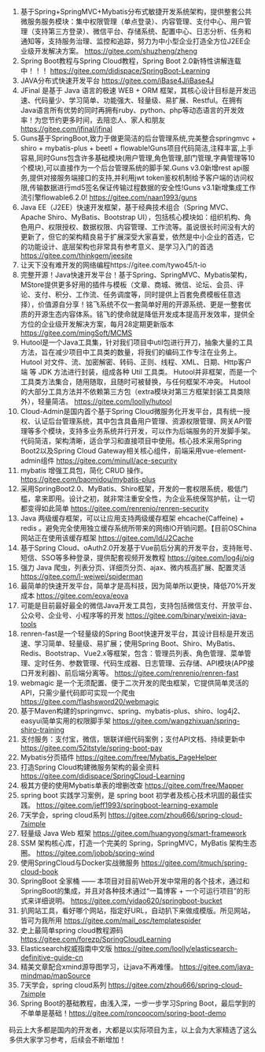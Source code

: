 1. 基于Spring+SpringMVC+Mybatis分布式敏捷开发系统架构，提供整套公共微服务服务模块：集中权限管理（单点登录）、内容管理、支付中心、用户管理（支持第三方登录）、微信平台、存储系统、配置中心、日志分析、任务和通知等，支持服务治理、监控和追踪，努力为中小型企业打造全方位J2EE企业级开发解决方案。 https://gitee.com/shuzheng/zheng
2. Spring Boot教程与Spring Cloud教程，Spring Boot 2.0新特性讲解连载中！！！ https://gitee.com/didispace/SpringBoot-Learning
3. JAVA分布式快速开发平台 https://gitee.com/iBase4J/iBase4J
4. JFinal 是基于 Java 语言的极速 WEB + ORM 框架，其核心设计目标是开发迅速、代码量少、学习简单、功能强大、轻量级、易扩展、Restful。在拥有Java语言所有优势的同时再拥有ruby、python、php等动态语言的开发效率！为您节约更多时间，去陪恋人、家人和朋友 https://gitee.com/jfinal/jfinal
5. Guns基于SpringBoot,致力于做更简洁的后台管理系统,完美整合springmvc + shiro + mybatis-plus + beetl + flowable!Guns项目代码简洁,注释丰富,上手容易,同时Guns包含许多基础模块(用户管理,角色管理,部门管理,字典管理等10个模块),可以直接作为一个后台管理系统的脚手架.Guns v3.0新增rest api服务,提供对接服务端接口的支持,并利用jwt token鉴权机制给予客户端的访问权限,传输数据进行md5签名保证传输过程数据的安全性!Guns v3.1新增集成工作流引擎flowable6.2.0! https://gitee.com/naan1993/guns
6. Java EE（J2EE）快速开发框架，基于经典技术组合（Spring MVC、Apache Shiro、MyBatis、Bootstrap UI），包括核心模块如：组织机构、角色用户、权限授权、数据权限、内容管理、工作流等。虽说很长时间没有大的更新了，但它的架构精良易于扩展深受大家喜爱，依然是中小企业的首选，它的功能设计、底层架构也非常具有参考意义、是学习入门的首选 https://gitee.com/thinkgem/jeesite
7. 让天下没有难开发的网络编程https://gitee.com/tywo45/t-io
8. 完整开源！Java快速开发平台！基于Spring、SpringMVC、Mybatis架构，MStore提供更多好用的插件与模板（文章、商城、微信、论坛、会员、评论、支付、积分、工作流、任务调度等，同时提供上百套免费模板任意选择），价值源自分享！铭飞系统不仅一套简单好用的开源系统、更是一整套优质的开源生态内容体系。铭飞的使命就是降低开发成本提高开发效率，提供全方位的企业级开发解决方案，每月28定期更新版本 https://gitee.com/mingSoft/MCMS
9. Hutool是一个Java工具集，针对我们项目中util包进行开刀，抽象大量的工具方法，旨在减少项目中工具类的数量，将我们的编码工作专注在业务上。Hutool 对文件、流、加密解密、转码、正则、线程、XML、日期、Http客户端 等 JDK 方法进行封装，组成各种 Util 工具类。 Hutool并非框架，而是一个工具类方法集合，随用随取，且随时可被替换，与任何框架不冲突。 Hutool的大部分工具方法并不依赖第三方包（extra模块对第三方框架封装工具类除外），轻量简洁。 https://gitee.com/loolly/hutool
10. Cloud-Admin是国内首个基于Spring Cloud微服务化开发平台，具有统一授权、认证后台管理系统，其中包含具备用户管理、资源权限管理、网关API管理等多个模块，支持多业务系统并行开发，可以作为后端服务的开发脚手架。代码简洁，架构清晰，适合学习和直接项目中使用。核心技术采用Spring Boot2以及Spring Cloud Gateway相关核心组件，前端采用vue-element-admin组件 https://gitee.com/minull/ace-security
11. mybatis 增强工具包，简化 CRUD 操作。 https://gitee.com/baomidou/mybatis-plus
12. 采用SpringBoot2.0、MyBatis、Shiro框架，开发的一套权限系统，极低门槛，拿来即用。设计之初，就非常注重安全性，为企业系统保驾护航，让一切都变得如此简单 https://gitee.com/renrenio/renren-security
13. Java 两级缓存框架，可以让应用支持两级缓存框架 ehcache(Caffeine) + redis 。避免完全使用独立缓存系统所带来的网络IO开销问题。【目前OSChina网站正在使用该缓存框架 https://gitee.com/ld/J2Cache
14. 基于Spring Cloud、oAuth2.0开发基于Vue前后分离的开发平台，支持账号、短信、SSO等多种登录，提供配套视频开发教程 https://gitee.com/log4j/pig
15. 强力 Java 爬虫，列表分页、详细页分页、ajax、微内核高扩展、配置灵活 https://gitee.com/l-weiwei/spiderman
16. 最简单的快速开发平台，简单才是高科技，因为简单所以更快，降低70%开发成本 https://gitee.com/eova/eova
17. 可能是目前最好最全的微信Java开发工具包，支持包括微信支付、开放平台、公众号、企业号、小程序等的开发 https://gitee.com/binary/weixin-java-tools
18. renren-fast是一个轻量级的Spring Boot快速开发平台，其设计目标是开发迅速、学习简单、轻量级、易扩展；使用Spring Boot、Shiro、MyBatis、Redis、Bootstrap、Vue2.x等框架，包含：管理员列表、角色管理、菜单管理、定时任务、参数管理、代码生成器、日志管理、云存储、API模块(APP接口开发利器)、前后端分离等。 https://gitee.com/renrenio/renren-fast
19. webmagic 是一个无须配置、便于二次开发的爬虫框架，它提供简单灵活的API，只需少量代码即可实现一个爬虫 https://gitee.com/flashsword20/webmagic
20. 基于Maven构建的springmvc、spring、mybatis-plus、shiro、log4j2、easyui简单实用的权限脚手架 https://gitee.com/wangzhixuan/spring-shiro-training
21. 支付服务：支付宝，微信，银联详细代码案例；支付API文档、持续更新中 https://gitee.com/52itstyle/spring-boot-pay
22. Mybatis分页插件 https://gitee.com/free/Mybatis_PageHelper
23. 打造Spring Cloud构建微服务架构的最全资料 https://gitee.com/didispace/SpringCloud-Learning
24. 极其方便的使用Mybatis单表的增删改查 https://gitee.com/free/Mapper
25. spring boot 实践学习案例，是 spring boot 初学者及核心技术巩固的最佳实践。 https://gitee.com/jeff1993/springboot-learning-example
26. 7天学会，spring cloud系列 https://gitee.com/zhou666/spring-cloud-7simple
27. 轻量级 Java Web 框架 https://gitee.com/huangyong/smart-framework
28. SSM 架构核心库，打造一个完美的 Spring，SpringMVC，MyBatis 架构生态圈。 https://gitee.com/jobob/spring-wind
29. 使用SpringCloud与Docker实战微服务 https://gitee.com/itmuch/spring-cloud-book
30. SpringBoot 全家桶 —— 本项目对目前Web开发中常用的各个技术，通过和SpringBoot的集成，并且对各种技术通过“一篇博客 + 一个可运行项目”的形式来详细说明。 https://gitee.com/yidao620/springboot-bucket
31. 扒网站工具，看好哪个网站，指定好URL，自动扒下来做成模版。所见网站，皆可为我所用 https://gitee.com/mail_osc/templatespider
32. 史上最简单spring cloud教程源码 https://gitee.com/forezp/SpringCloudLearning
33. Elasticsearch权威指南中文版 https://gitee.com/loolly/elasticsearch-definitive-guide-cn
34. 精美文章配合xmind源导图学习，让java不再难懂。 https://gitee.com/java-mindmap/mapSource
35. 7天学会，spring cloud系列 https://gitee.com/zhou666/spring-cloud-7simple
36. Spring Boot的基础教程，由浅入深，一步一步学习Spring Boot，最后学到的不单单是基础！https://gitee.com/roncoocom/spring-boot-demo 



码云上大多都是国内的开发者，大都是以实际项目为主，以上会为大家精选了这么多供大家学习参考，后续会不断增加！

